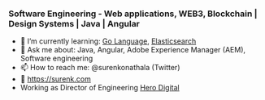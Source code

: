 ### Software Engineering - Web applications, WEB3, Blockchain | Design Systems | Java | Angular

<!--
**ksurendra/ksurendra** is a ✨ _special_ ✨ repository because its `README.md` (this file) appears on your GitHub profile.

Here are some ideas to get you started:

- 🔭 I’m currently working on ...

- 👯 I’m looking to collaborate on ...
- 🤔 I’m looking for help with ...
- 💬 Ask me about ...
- 📫 How to reach me: ...
- 😄 Pronouns: ...
- ⚡ Fun fact: ...
-->

- 🌱  I’m currently learning: [Go Language](https://golang.org/), [Elasticsearch](https://www.elastic.co/elastic-stack)
- 💬  Ask me about: Java, Angular, Adobe Experience Manager (AEM), Software engineering
- 📫  How to reach me: @surenkonathala (Twitter)
- :link:  https://surenk.com
- Working as Director of Engineering [Hero Digital](https://herodigital.com)
